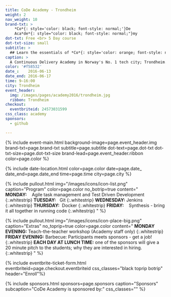 ```yaml
---
title: CoDe Academy - Trondheim
weight: 2
nav_weight: 10
brand-txt: >
    *Co*{: style='color: black; font-style: normal;'}De
    Aca*de*{: style="color: black; font-style: normal;"}my
dot-txt: Free <br> 5 Day course
dot-txt-size: small
subtitle: >
  ## Learn the essentials of *Co*{: style='color: orange; font-style: normal;'}ntinuous *De*{: style='color: orange; font-style: normal;'}livery<br>
caption: >
  A Continuous Delivery Academy in Norway's No. 1 tech city; Trondheim. Five intense days of workshops - all you need to know about CoDe.
color: '#f58532'
date_:    2016-06-13
date_end: 2016-06-17
time: 9—16:00
city: Trondheim
event_header:
  img: /images/pages/academy2016/trondheim.jpg
  ribbon: Trondheim
checkout:
  eventbriteid: 24573031599
css_class: academy
sponsors:
  - github

---
```


{% include event-main.html
background-image=page.event_header.img
brand-txt=page.brand-txt
subtitle=page.subtitle
dot-text=page.dot-txt
dot-txt-size=page.dot-txt-size
brand-lead=page.event_header.ribbon
color=page.color %}

{% include date-location.html
color=page.color
date=page.date_
date_end=page.date_end
time=page.time
city=page.city %}

{% include pullout.html
img="/images/icons/icon-list.png"
caption="Program"
color=page.color
no_botrip=true
content="
**MONDAY:**&nbsp;&nbsp;&nbsp;&nbsp;Agile task management and Test Driven Development
{:.whitestrip}
**TUESDAY:**&nbsp;&nbsp;&nbsp;Git
{:.whitestrip}
**WEDNESDAY:**&nbsp;Jenkins
{:.whitestrip}
**THURSDAY:**&nbsp;&nbsp;Docker
{:.whitestrip}
**FRIDAY:**&nbsp;&nbsp;&nbsp;&nbsp;Synthesis - bring it all together in running code
{:.whitestrip}
"
%}

{% include pullout.html
img="/images/icons/icon-place-big.png"
caption="Extras"
no_toprip=true
color=page.color
content="
**MONDAY EVENING:** Teach-the-teacher workshop (Academy staff only)
{:.whitestrip}
**FRIDAY EVENING:** Barbecue: Participants meets sponsors - get a job!
{:.whitestrip}
**EACH DAY AT LUNCH TIME:** one of the sponsors will give a 20 minute pitch to the students; why they are interested in hiring.
{:.whitestrip}
"
%}

{% include eventbrite-ticket-form.html
eventbriteid=page.checkout.eventbriteid
css_classes="black toprip botrip"
header="Enroll"%}

{% include sponsors.html
sponsors=page.sponsors caption="Sponsors" subcaption="CoDe Academy is sponsored by:" css_classes="" %}
